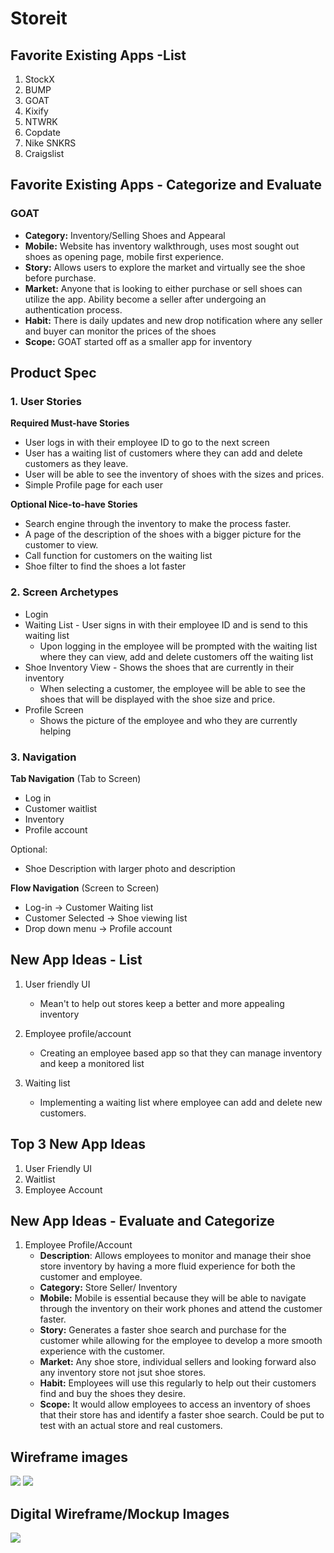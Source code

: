 # Storeit

## Favorite Existing Apps -List
1. StockX
1. BUMP
1. GOAT
1. Kixify
1. NTWRK
1. Copdate
1. Nike SNKRS
1. Craigslist

## Favorite Existing Apps - Categorize and Evaluate
### GOAT
   - **Category:** Inventory/Selling Shoes and Appearal 
   - **Mobile:** Website has inventory walkthrough, uses most sought out shoes as opening page, mobile first experience.
   - **Story:** Allows users to explore the market and virtually see the shoe before purchase. 
   - **Market:** Anyone that is looking to either purchase or sell shoes can utilize the app. Ability become a seller after undergoing an authentication process.
   - **Habit:** There is daily updates and new drop notification where any seller and buyer can monitor the prices of the shoes
   - **Scope:** GOAT started off as a smaller app for inventory 

## Product Spec
### 1. User Stories

**Required Must-have Stories**

* User logs in with their employee ID to go to the next screen
* User has a waiting list of customers where they can add and delete customers as they leave. 
* User will be able to see the inventory of shoes with the sizes and prices. 
* Simple Profile page for each user

**Optional Nice-to-have Stories**

* Search engine through the inventory to make the process faster.
* A page of the description of the shoes with a bigger picture for the customer to view.
* Call function for customers on the waiting list
* Shoe filter to find the shoes a lot faster

### 2. Screen Archetypes

* Login 
* Waiting List - User signs in with their employee ID and is send to this waiting list
   * Upon logging in the employee will be prompted with the waiting list where they can view, add and delete customers off the waiting list 
* Shoe Inventory View - Shows the shoes that are currently in their inventory
   * When selecting a customer, the employee will be able to see the shoes that will be displayed with the shoe size and price. 
* Profile Screen 
   * Shows the picture of the employee and who they are currently helping

### 3. Navigation

**Tab Navigation** (Tab to Screen)

* Log in
* Customer waitlist
* Inventory
* Profile account

Optional:
* Shoe Description with larger photo and description

**Flow Navigation** (Screen to Screen)
* Log-in -> Customer Waiting list
* Customer Selected -> Shoe viewing list
* Drop down menu -> Profile account 


## New App Ideas - List
1. User friendly UI
   - Mean't to help out stores keep a better and more appealing inventory

2. Employee profile/account
   - Creating an employee based app so that they can manage inventory and keep a monitored list

3. Waiting list
   - Implementing a waiting list where employee can add and delete new customers. 

## Top 3 New App Ideas
1. User Friendly UI
2. Waitlist
3. Employee Account

## New App Ideas - Evaluate and Categorize
1. Employee Profile/Account
   - **Description**: Allows employees to monitor and manage their shoe store inventory by having a more fluid experience for both the customer and employee. 
   - **Category:** Store Seller/ Inventory
   - **Mobile:** Mobile is essential because they will be able to navigate through the inventory on their work phones and attend the customer faster. 
   - **Story:** Generates a faster shoe search and purchase for the customer while allowing for the employee to develop a more smooth experience with the customer.
   - **Market:** Any shoe store, individual sellers and looking forward also any inventory store not jsut shoe stores.
   - **Habit:** Employees will use this regularly to help out their customers find and buy the shoes they desire. 
   - **Scope:** It would allow employees to access an inventory of shoes that their store has and identify a faster shoe search. Could be put to test with an actual store and real customers.

## Wireframe images
![](https://i.imgur.com/rkrNAPW.jpg)
![](https://i.imgur.com/RNJFog6.jpg)



## Digital Wireframe/Mockup Images

![](https://i.imgur.com/uTvyGMF.png)

